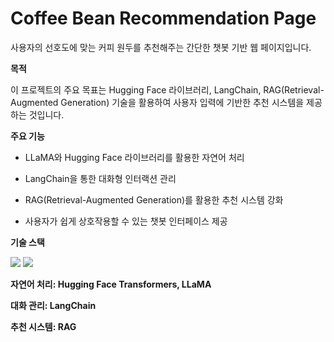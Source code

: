 # **Coffee Bean Recommendation Page**

사용자의 선호도에 맞는 커피 원두를 추천해주는 간단한 챗봇 기반 웹 페이지입니다.​

**목적**

이 프로젝트의 주요 목표는 Hugging Face 라이브러리, LangChain, RAG(Retrieval-Augmented Generation) 기술을 활용하여 사용자 입력에 기반한 추천 시스템을 제공하는 것입니다.​

**주요 기능**

- LLaMA와 Hugging Face 라이브러리를 활용한 자연어 처리​

- LangChain을 통한 대화형 인터랙션 관리​

- RAG(Retrieval-Augmented Generation)를 활용한 추천 시스템 강화​

- 사용자가 쉽게 상호작용할 수 있는 챗봇 인터페이스 제공​

**기술 스택**


<img src="https://img.shields.io/badge/python-%233776AB.svg?&style=for-the-badge&logo=python&logoColor=white" />
<img src="https://img.shields.io/badge/fastapi-%23009688.svg?&style=for-the-badge&logo=fastapi&logoColor=white" />

**자연어 처리: Hugging Face Transformers, LLaMA**
​

**대화 관리: LangChain​**


**추천 시스템: RAG**
